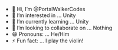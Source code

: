 - 👋 Hi, I’m @PortalWalkerCodes
- 👀 I’m interested in ... Unity
- 🌱 I’m currently learning ... Unity
- 💞️ I’m looking to collaborate on ... Nothing
- 😄 Pronouns: ... He/Him
- ⚡ Fun fact: ... I play the violin!

<!---
PortalWalkerCodes/PortalWalkerCodes is a ✨ special ✨ repository because its `README.md` (this file) appears on your GitHub profile.
You can click the Preview link to take a look at your changes.
--->
